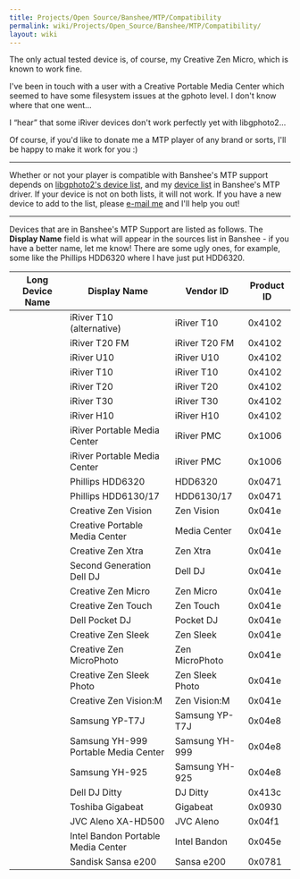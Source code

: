 ```yaml
---
title: Projects/Open Source/Banshee/MTP/Compatibility
permalink: wiki/Projects/Open_Source/Banshee/MTP/Compatibility/
layout: wiki
---
```


The only actual tested device is, of course, my Creative Zen Micro,
which is known to work fine.

I've been in touch with a user with a Creative Portable Media Center
which seemed to have some filesystem issues at the gphoto level. I don't
know where that one went...

I “hear” that some iRiver devices don't work perfectly yet with
libgphoto2...

Of course, if you'd like to donate me a MTP player of any brand or
sorts, I'll be happy to make it work for you :)

------------------------------------------------------------------------

Whether or not your player is compatible with Banshee's MTP support
depends on [libgphoto2's device
list](http://svn.sourceforge.net/viewcvs.cgi/*checkout*/gphoto/trunk/libgphoto2/camlibs/ptp2/library.c),
and my [device
list](http://cvs.gnome.org/viewcvs/*checkout*/banshee/src/Banshee.Dap/Mtp/MtpDeviceId.cs)
in Banshee's MTP driver. If your device is not on both lists, it will
not work. If you have a new device to add to the list, please [e-mail
me](/wiki/Contact "wikilink") and I'll help you out!

------------------------------------------------------------------------

Devices that are in Banshee's MTP Support are listed as follows. The
**Display Name** field is what will appear in the sources list in
Banshee - if you have a better name, let me know! There are some ugly
ones, for example, some like the Phillips HDD6320 where I have just put
HDD6320.

| Long Device Name                       | Display Name    | Vendor ID | Product ID |
|----------------------------------------|-----------------|-----------|------------|
| | iRiver T10 (alternative)             | iRiver T10      | 0x4102    | 0x1113     |
| | iRiver T20 FM                        | iRiver T20 FM   | 0x4102    | 0x1114     |
| | iRiver U10                           | iRiver U10      | 0x4102    | 0x1116     |
| | iRiver T10                           | iRiver T10      | 0x4102    | 0x1117     |
| | iRiver T20                           | iRiver T20      | 0x4102    | 0x1118     |
| | iRiver T30                           | iRiver T30      | 0x4102    | 0x1119     |
| | iRiver H10                           | iRiver H10      | 0x4102    | 0x2102     |
| | iRiver Portable Media Center         | iRiver PMC      | 0x1006    | 0x4002     |
| | iRiver Portable Media Center         | iRiver PMC      | 0x1006    | 0x4003     |
| | Phillips HDD6320                     | HDD6320         | 0x0471    | 0x01eb     |
| | Phillips HDD6130/17                  | HDD6130/17      | 0x0471    | 0x014c     |
| | Creative Zen Vision                  | Zen Vision      | 0x041e    | 0x411f     |
| | Creative Portable Media Center       | Media Center    | 0x041e    | 0x4123     |
| | Creative Zen Xtra                    | Zen Xtra        | 0x041e    | 0x4128     |
| | Second Generation Dell DJ            | Dell DJ         | 0x041e    | 0x412f     |
| | Creative Zen Micro                   | Zen Micro       | 0x041e    | 0x4130     |
| | Creative Zen Touch                   | Zen Touch       | 0x041e    | 0x4131     |
| | Dell Pocket DJ                       | Pocket DJ       | 0x041e    | 0x4132     |
| | Creative Zen Sleek                   | Zen Sleek       | 0x041e    | 0x4137     |
| | Creative Zen MicroPhoto              | Zen MicroPhoto  | 0x041e    | 0x413c     |
| | Creative Zen Sleek Photo             | Zen Sleek Photo | 0x041e    | 0x413d     |
| | Creative Zen Vision:M                | Zen Vision:M    | 0x041e    | 0x413e     |
| | Samsung YP-T7J                       | Samsung YP-T7J  | 0x04e8    | 0x5047     |
| | Samsung YH-999 Portable Media Center | Samsung YH-999  | 0x04e8    | 0x5a0f     |
| | Samsung YH-925                       | Samsung YH-925  | 0x04e8    | 0x502f     |
| | Dell DJ Ditty                        | DJ Ditty        | 0x413c    | 0x4500     |
| | Toshiba Gigabeat                     | Gigabeat        | 0x0930    | 0x000c     |
| | JVC Aleno XA-HD500                   | JVC Aleno       | 0x04f1    | 0x6105     |
| | Intel Bandon Portable Media Center   | Intel Bandon    | 0x045e    | 0x00c9     |
| | Sandisk Sansa e200                   | Sansa e200      | 0x0781    | 0x7420     |


